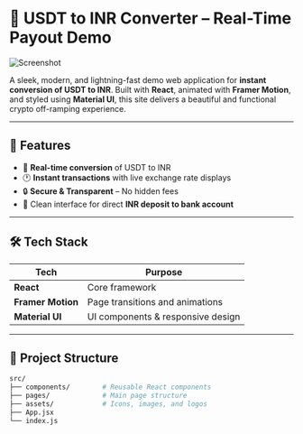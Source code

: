 # 💱 USDT to INR Converter – Real-Time Payout Demo

![Screenshot](./public/screenshot.png)

A sleek, modern, and lightning-fast demo web application for **instant conversion of USDT to INR**. Built with **React**, animated with **Framer Motion**, and styled using **Material UI**, this site delivers a beautiful and functional crypto off-ramping experience.

---

## 🚀 Features

- 🔁 **Real-time conversion** of USDT to INR
- 🕐 **Instant transactions** with live exchange rate displays
- 🔒 **Secure & Transparent** – No hidden fees
- 💸 Clean interface for direct **INR deposit to bank account**

---

## 🛠️ Tech Stack

| Tech             | Purpose                          |
|------------------|----------------------------------|
| **React**        | Core framework                   |
| **Framer Motion**| Page transitions and animations  |
| **Material UI**  | UI components & responsive design|

---


## 📂 Project Structure

```bash
src/
├── components/        # Reusable React components
├── pages/             # Main page structure
├── assets/            # Icons, images, and logos
├── App.jsx
└── index.js
